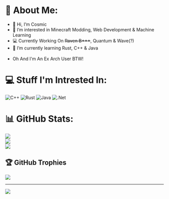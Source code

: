 # 💫 About Me:
- 👋 Hi, I’m Cosmic<br>
- 👀 I’m interested in Minecraft Modding, Web Development & Machine Learning<br>
- 💻 Currently Working On ~~Raven B+++~~, Quantum & Wave(?)<br>
- 🌱 I’m currently learning Rust, C++ & Java<br><br>
- Oh And I'm An Ex Arch User BTW!<br>


# 💻 Stuff I'm Intrested In:
![C++](https://img.shields.io/badge/c++-%2300599C.svg?style=for-the-badge&logo=c%2B%2B&logoColor=white) 
![Rust](https://img.shields.io/badge/rust-%23000000.svg?style=for-the-badge&logo=rust&logoColor=white) 
![Java](https://img.shields.io/badge/java-%23ED8B00.svg?style=for-the-badge&logo=java&logoColor=white) 
![.Net](https://img.shields.io/badge/.NET-5C2D91?style=for-the-badge&logo=.net&logoColor=white)

# 📊 GitHub Stats:
![](https://github-readme-stats.vercel.app/api?username=Cosmic-SC&theme=tokyonight&hide_border=true&include_all_commits=false&count_private=false)<br/>
![](https://github-readme-streak-stats.herokuapp.com/?user=Cosmic-SC&theme=tokyonight&hide_border=true)<br/>
![](https://github-readme-stats.vercel.app/api/top-langs/?username=Cosmic-SC&theme=tokyonight&hide_border=true&include_all_commits=false&count_private=false&layout=compact)

## 🏆 GitHub Trophies
![](https://github-profile-trophy.vercel.app/?username=Cosmic-SC&theme=juicyfresh&no-frame=true&no-bg=false&margin-w=4)

---
[![](https://visitcount.itsvg.in/api?id=Cosmic-SC&label=Profile%20Views&color=1&icon=8&pretty=true)](https://www.youtube.com/watch?v=dQw4w9WgXcQ)
